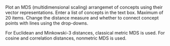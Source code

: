 Plot an MDS (multidimensional scaling) arrangemet of concepts using their vector representations. Enter a list of concepts in the text box. Maximum of 20 items. Change the distance measure and whether to connect concept points with lines using the drop-downs.

For Euclidean and Minkowski-3 distances, classical metric MDS is used. For cosine and correlation distances, nonmetric MDS is used.
